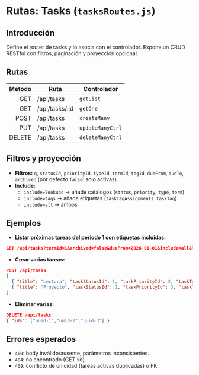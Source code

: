 # Rutas: Tasks (`tasksRoutes.js`)

## Introducción

Define el router de **tasks** y lo asocia con el controlador. Expone un CRUD RESTful con filtros, paginación y proyección opcional.

## Rutas

| Método | Ruta            | Controlador        |
|-------:|-----------------|--------------------|
| GET    | /api/tasks      | `getList`          |
| GET    | /api/tasks/:id  | `getOne`           |
| POST   | /api/tasks      | `createMany`       |
| PUT    | /api/tasks      | `updateManyCtrl`   |
| DELETE | /api/tasks      | `deleteManyCtrl`   |

## Filtros y proyección

- **Filtros:** `q`, `statusId`, `priorityId`, `typeId`, `termId`, `tagId`, `dueFrom`, `dueTo`, `archived` (por defecto `false`: solo activas).
- **Include:**  
  - `include=lookups` → añade catálogos (`status`, `priority`, `type`, `term`)  
  - `include=tags` → añade etiquetas (`taskTagAssignments.taskTag`)  
  - `include=all` → ambos

## Ejemplos

- **Listar próximas tareas del periodo 1 con etiquetas incluidas:**

```json
GET /api/tasks?termId=1&archived=false&dueFrom=2026-01-01&include=all&limit=20
```

- **Crear varias tareas:**

```json
POST /api/tasks
[
  { "title": "Lectura", "taskStatusId": 1, "taskPriorityId": 2, "taskTypeId": 3, "termId": 1 },
  { "title": "Proyecto", "taskStatusId": 1, "taskPriorityId": 3, "taskTypeId": 2, "termId": 1 }
]
```

- **Eliminar varias:**

```json
DELETE /api/tasks
{ "ids": ["uuid-1","uuid-2","uuid-3"] }
```

## Errores esperados

- `400`: body inválido/ausente, parámetros inconsistentes.
- `404`: no encontrado (GET :id).
- `409`: conflicto de unicidad (tareas activas duplicadas) o FK.
